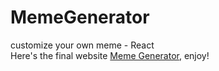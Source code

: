 # MemeGenerator
customize your own meme - React    
Here's the final website [Meme Generator](http://meme-generator-xkm.s3-website-us-west-2.amazonaws.com/), enjoy!
